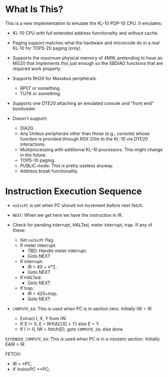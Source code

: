 # What Is This?

This is a new implementation to emulate the KL-10 PDP-10 CPU. It
emulates:

* KL-10 CPU with full extended address functionality and without
  cache.

* Paging support matches what the hardware and microcode do in a real
  KL-10 for TOPS-20 paging (only).
  
* Supports the maximum physical memory of 4MW, pretending to have an
  MG20 that implements this just enough so the SBDIAG functions that
  are required work properly.

* Supports RH20 for Massbus peripherals.
  * RP07 or something.
  * TU78 or something.

* Supports one DTE20 attaching an emulated console and "front end"
  bootloader.
  
* Doesn't support:
  * DIA20.
  * Any Unibus peripherals other than those (e.g., console) whose
    function is provided through RSX-20m to the KL-10 via DTE20
    interactions.
  * Multiprocessing with additional KL-10 processors. This might
    change in the future.
  * TOPS-10 paging.
  * PUBLIC mode. This is pretty useless anyway.
  * Address break functionality.


# Instruction Execution Sequence

* `noIncPC` is set when PC should not increment before next fetch.


* `NEXT`:
When we get here we have the instruction in IR.

* Check for pending interrupt, HALTed, meter interrupt, trap. If any of these:
  * Set `noIncPC` flag.
  * If meter interrupt:
	* TBD: Handle meter interrupt.
	* Goto NEXT
  * If interrupt:
	* IR = 40 + n*2.
	* Goto NEXT
  * If HALTed:
	* Goto NEXT
  * If trap:
	* IR = 420+trap.
	* Goto NEXT


* `COMPUTE_EA`:
This is used when PC is in section zero.
Initially IW = IR.

  * Extract I, X, Y from IW.
  * If X != 0, E = RH(AC[X] + Y) else E = Y.
  * If I != 0, IW = fetch(E); goto `COMPUTE_EA`; else done


`EXTENDED_COMPUTE_EA`:
This is used when PC is in a nonzero section.
Initially EAIR = IR.




FETCH:
* IR = *PC.
* If !noIncPC ++PC;

